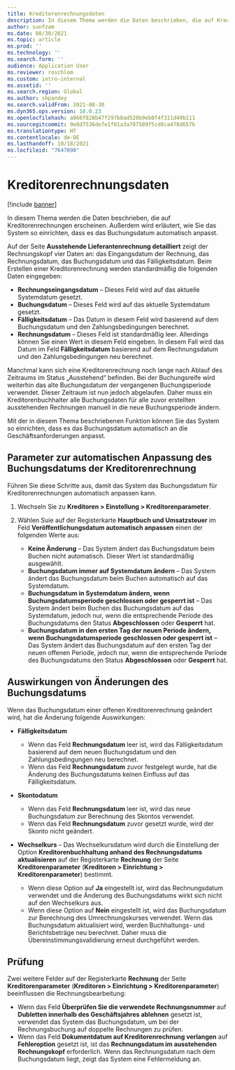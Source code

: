 ```yaml
---
title: Kreditorenrechnungsdaten
description: In diesem Thema werden die Daten beschrieben, die auf Kreditorenrechnungen erscheinen. Außerdem wird erläutert, wie Sie das System so einrichten, dass es das Buchungsdatum automatisch anpasst.
author: sunfzam
ms.date: 08/30/2021
ms.topic: article
ms.prod: ''
ms.technology: ''
ms.search.form: ''
audience: Application User
ms.reviewer: roschlom
ms.custom: intro-internal
ms.assetid: ''
ms.search.region: Global
ms.author: shpandey
ms.search.validFrom: 2021-08-30
ms.dyn365.ops.version: 10.0.23
ms.openlocfilehash: a066f828b47f297b8ad520b9eb0f4f311d49b111
ms.sourcegitcommit: 9e8d7536de7e1f01a3a707589f5cd8ca478d657b
ms.translationtype: HT
ms.contentlocale: de-DE
ms.lasthandoff: 10/18/2021
ms.locfileid: "7647890"
---
```

# <a name="vendor-invoice-dates"></a>Kreditorenrechnungsdaten

[!include [banner](../includes/banner.md)]

In diesem Thema werden die Daten beschrieben, die auf Kreditorenrechnungen erscheinen. Außerdem wird erläutert, wie Sie das System so einrichten, dass es das Buchungsdatum automatisch anpasst.

Auf der Seite **Ausstehende Lieferantenrechnung detailliert** zeigt der Rechnungskopf vier Daten an: das Eingangsdatum der Rechnung, das Rechnungsdatum, das Buchungsdatum und das Fälligkeitsdatum. Beim Erstellen einer Kreditorenrechnung werden standardmäßig die folgenden Daten eingegeben:

- **Rechnungseingangsdatum** – Dieses Feld wird auf das aktuelle Systemdatum gesetzt.
- **Buchungsdatum** – Dieses Feld wird auf das aktuelle Systemdatum gesetzt. 
- **Fälligkeitsdatum** – Das Datum in diesem Feld wird basierend auf dem Buchungsdatum und den Zahlungsbedingungen berechnet.
- **Rechnungsdatum** – Dieses Feld ist standardmäßig leer. Allerdings können Sie einen Wert in diesem Feld eingeben. In diesem Fall wird das Datum im Feld **Fälligkeitsdatum** basierend auf dem Rechnungsdatum und den Zahlungsbedingungen neu berechnet.

Manchmal kann sich eine Kreditorenrechnung noch lange nach Ablauf des Zeitraums im Status „Ausstehend“ befinden. Bei der Buchungsreife wird weiterhin das alte Buchungsdatum der vergangenen Buchungsperiode verwendet. Dieser Zeitraum ist nun jedoch abgelaufen. Daher muss ein Kreditorenbuchhalter alle Buchungsdaten für alle zuvor erstellten ausstehenden Rechnungen manuell in die neue Buchungsperiode ändern.

Mit der in diesem Thema beschriebenen Funktion können Sie das System so einrichten, dass es das Buchungsdatum automatisch an die Geschäftsanforderungen anpasst.

## <a name="parameter-for-automatically-adjusting-the-vendor-invoice-posting-date"></a>Parameter zur automatischen Anpassung des Buchungsdatums der Kreditorenrechnung

Führen Sie diese Schritte aus, damit das System das Buchungsdatum für Kreditorenrechnungen automatisch anpassen kann.

1.  Wechseln Sie zu **Kreditoren \> Einstellung \> Kreditorenparameter**.
2.  Wählen Suie auf der Registerkarte **Hauptbuch und Umsatzsteuer** im Feld **Veröffentlichungsdatum automatisch anpassen** einen der folgenden Werte aus:

    - **Keine Änderung** – Das System ändert das Buchungsdatum beim Buchen nicht automatisch. Dieser Wert ist standardmäßig ausgewählt.
    - **Buchungsdatum immer auf Systemdatum ändern** – Das System ändert das Buchungsdatum beim Buchen automatisch auf das Systemdatum.
    - **Buchungsdatum in Systemdatum ändern, wenn Buchungsdatumsperiode geschlossen oder gesperrt ist** – Das System ändert beim Buchen das Buchungsdatum auf das Systemdatum, jedoch nur, wenn die entsprechende Periode des Buchungsdatums den Status **Abgeschlossen** oder **Gesperrt** hat.
    - **Buchungsdatum in den ersten Tag der neuen Periode ändern, wenn Buchungsdatumsperiode geschlossen oder gesperrt ist** – Das System ändert das Buchungsdatum auf den ersten Tag der neuen offenen Periode, jedoch nur, wenn die entsprechende Periode des Buchungsdatums den Status **Abgeschlossen** oder **Gesperrt** hat.

## <a name="impact-of-posting-date-changes"></a>Auswirkungen von Änderungen des Buchungsdatums

Wenn das Buchungsdatum einer offenen Kreditorenrechnung geändert wird, hat die Änderung folgende Auswirkungen:

- **Fälligkeitsdatum**

    - Wenn das Feld **Rechnungsdatum** leer ist, wird das Fälligkeitsdatum basierend auf dem neuen Buchungsdatum und den Zahlungsbedingungen neu berechnet.
    - Wenn das Feld **Rechnungsdatum** zuvor festgelegt wurde, hat die Änderung des Buchungsdatums keinen Einfluss auf das Fälligkeitsdatum.

- **Skontodatum**

    - Wenn das Feld **Rechnungsdatum** leer ist, wird das neue Buchungsdatum zur Berechnung des Skontos verwendet.
    - Wenn das Feld **Rechnungsdatum** zuvor gesetzt wurde, wird der Skonto nicht geändert.

- **Wechselkurs** – Das Wechselkursdatum wird durch die Einstellung der Option **Kreditorenbuchhaltung anhand des Rechnungsdatums aktualisieren** auf der Registerkarte **Rechnung** der Seite **Kreditorenparameter** (**Kreditoren \> Einrichtung \> Kreditorenparameter**) bestimmt.

    - Wenn diese Option auf **Ja** eingestellt ist, wird das Rechnungsdatum verwendet und die Änderung des Buchungsdatums wirkt sich nicht auf den Wechselkurs aus.
    - Wenn diese Option auf **Nein** eingestellt ist, wird das Buchungsdatum zur Berechnung des Umrechnungskurses verwendet. Wenn das Buchungsdatum aktualisiert wird, werden Buchhaltungs- und Berichtsbeträge neu berechnet. Daher muss die Übereinstimmungsvalidierung erneut durchgeführt werden.

## <a name="validation"></a>Prüfung

Zwei weitere Felder auf der Registerkarte **Rechnung** der Seite **Kreditorenparameter** (**Kreditoren \> Einrichtung \> Kreditorenparameter**) beeinflussen die Rechnungsbearbeitung:

- Wenn das Feld **Überprüfen Sie die verwendete Rechnungsnummer** auf **Dubletten innerhalb des Geschäftsjahres ablehnen** gesetzt ist, verwendet das System das Buchungsdatum, um bei der Rechnungsbuchung auf doppelte Rechnungen zu prüfen.
- Wenn das Feld **Dokumentdatum auf Kreditorenrechnung verlangen** auf **Fehleroption** gesetzt ist, ist das **Rechnungsdatum im ausstehenden Rechnungskopf** erforderlich. Wenn das Rechnungsdatum nach dem Buchungsdatum liegt, zeigt das System eine Fehlermeldung an.
